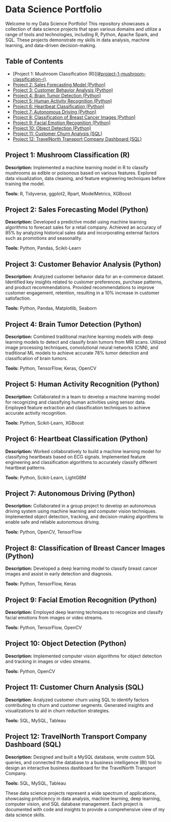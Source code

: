 # Data Science Portfolio

Welcome to my Data Science Portfolio! This repository showcases a collection of data science projects that span various domains and utilize a range of tools and technologies, including R, Python, Apache Spark, and SQL. These projects demonstrate my skills in data analysis, machine learning, and data-driven decision-making.

## Table of Contents

- [Project 1: Mushroom Classification (R)][(#project-1-mushroom-classification-r)](https://github.com/Oresotu/Data-Science-Portforlio/blob/main/Readme.md#mushroom-classification).
- [Project 2: Sales Forecasting Model (Python)](#project-2-sales-forecasting-model-python)
- [Project 3: Customer Behavior Analysis (Python)](#project-3-customer-behavior-analysis-python)
- [Project 4: Brain Tumor Detection (Python)](#project-4-brain-tumor-detection-python)
- [Project 5: Human Activity Recognition (Python)](#project-5-human-activity-recognition-python)
- [Project 6: Heartbeat Classification (Python)](#project-6-heartbeat-classification-python)
- [Project 7: Autonomous Driving (Python)](#project-7-autonomous-driving-python)
- [Project 8: Classification of Breast Cancer Images (Python)](#project-8-classification-of-breast-cancer-images-python)
- [Project 9: Facial Emotion Recognition (Python)](#project-9-facial-emotion-recognition-python)
- [Project 10: Object Detection (Python)](#project-10-object-detection-python)
- [Project 11: Customer Churn Analysis (SQL)](#project-11-customer-churn-analysis-sql)
- [Project 12: TravelNorth Transport Company Dashboard (SQL)](#project-12-travelnorth-transport-company-dashboard-sql)

## Project 1: Mushroom Classification (R)

**Description:** Implemented a machine learning model in R to classify mushrooms as edible or poisonous based on various features. Explored data visualization, data cleaning, and feature engineering techniques before training the model.

**Tools:** R, Tidyverse, ggplot2, Rpart, ModelMetrics, XGBoost

## Project 2: Sales Forecasting Model (Python)

**Description:** Developed a predictive model using machine learning algorithms to forecast sales for a retail company. Achieved an accuracy of 85% by analyzing historical sales data and incorporating external factors such as promotions and seasonality.

**Tools:** Python, Pandas, Scikit-Learn

## Project 3: Customer Behavior Analysis (Python)

**Description:** Analyzed customer behavior data for an e-commerce dataset. Identified key insights related to customer preferences, purchase patterns, and product recommendations. Provided recommendations to improve customer engagement, retention, resulting in a 10% increase in customer satisfaction.

**Tools:** Python, Pandas, Matplotlib, Seaborn

## Project 4: Brain Tumor Detection (Python)

**Description:** Combined traditional machine learning models with deep learning models to detect and classify brain tumors from MRI scans. Utilized image processing techniques, convolutional neural networks (CNN), and traditional ML models to achieve accurate 78% tumor detection and classification of brain tumors.

**Tools:** Python, TensorFlow, Keras, OpenCV

## Project 5: Human Activity Recognition (Python)

**Description:** Collaborated in a team to develop a machine learning model for recognizing and classifying human activities using sensor data. Employed feature extraction and classification techniques to achieve accurate activity recognition.

**Tools:** Python, Scikit-Learn, XGBoost

## Project 6: Heartbeat Classification (Python)

**Description:** Worked collaboratively to build a machine learning model for classifying heartbeats based on ECG signals. Implemented feature engineering and classification algorithms to accurately classify different heartbeat patterns.

**Tools:** Python, Scikit-Learn, LightGBM

## Project 7: Autonomous Driving (Python)

**Description:** Collaborated in a group project to develop an autonomous driving system using machine learning and computer vision techniques. Implemented object detection, tracking, and decision-making algorithms to enable safe and reliable autonomous driving.

**Tools:** Python, OpenCV, TensorFlow

## Project 8: Classification of Breast Cancer Images (Python)

**Description:** Developed a deep learning model to classify breast cancer images and assist in early detection and diagnosis.

**Tools:** Python, TensorFlow, Keras

## Project 9: Facial Emotion Recognition (Python)

**Description:** Employed deep learning techniques to recognize and classify facial emotions from images or video streams.

**Tools:** Python, TensorFlow, OpenCV

## Project 10: Object Detection (Python)

**Description:** Implemented computer vision algorithms for object detection and tracking in images or video streams.

**Tools:** Python, OpenCV

## Project 11: Customer Churn Analysis (SQL)

**Description:** Analyzed customer churn using SQL to identify factors contributing to churn and customer segments. Generated insights and visualizations to aid in churn reduction strategies.

**Tools:** SQL, MySQL, Tableau

## Project 12: TravelNorth Transport Company Dashboard (SQL)

**Description:** Designed and built a MySQL database, wrote custom SQL queries, and connected the database to a business intelligence (BI) tool to design an interactive business dashboard for the TravelNorth Transport Company.

**Tools:** SQL, MySQL, Tableau

These data science projects represent a wide spectrum of applications, showcasing proficiency in data analysis, machine learning, deep learning, computer vision, and SQL database management. Each project is documented with code and insights to provide a comprehensive view of my data science skills.

